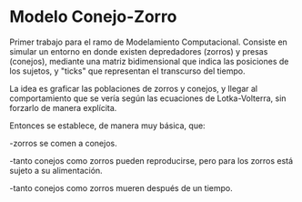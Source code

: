 # Modelo Conejo-Zorro

Primer trabajo para el ramo de Modelamiento Computacional. Consiste en simular un entorno en donde existen depredadores (zorros) y presas (conejos), mediante una matriz bidimensional que indica las posiciones de los sujetos, y "ticks" que representan el transcurso del tiempo.

La idea es graficar las poblaciones de zorros y conejos, y llegar al comportamiento que se vería según las ecuaciones de Lotka-Volterra, sin forzarlo de manera explícita.

Entonces se establece, de manera muy básica, que: 

\-zorros se comen a conejos.

\-tanto conejos como zorros pueden reproducirse, pero para los zorros está sujeto a su alimentación.

\-tanto conejos como zorros mueren después de un tiempo.
